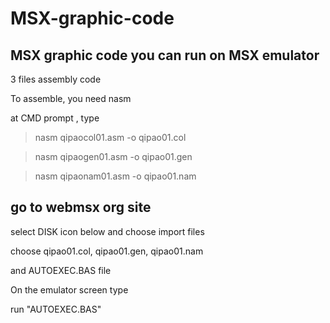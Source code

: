 # MSX-graphic-code

## MSX graphic code you can run on MSX emulator 

3 files assembly code

To assemble, you need nasm 

at CMD prompt , type 

>nasm qipaocol01.asm -o qipao01.col

>nasm qipaogen01.asm -o qipao01.gen

>nasm qipaonam01.asm -o qipao01.nam 

## go to webmsx org site 

select DISK icon below and choose import files 

choose qipao01.col, qipao01.gen, qipao01.nam 

and AUTOEXEC.BAS file

On the emulator screen type

run "AUTOEXEC.BAS"

